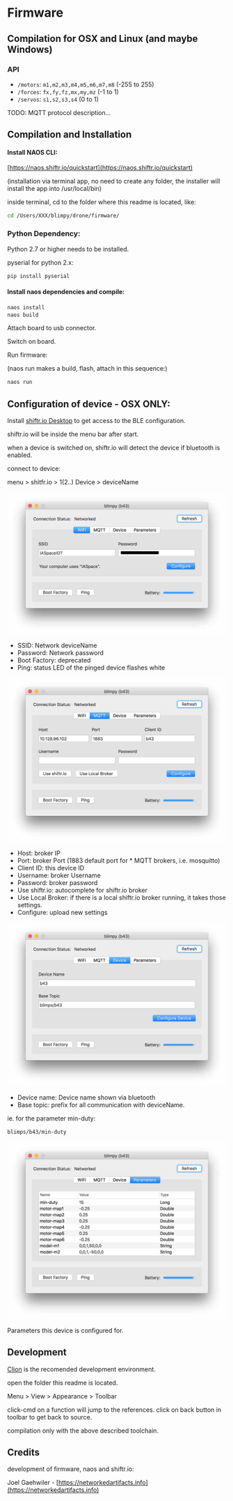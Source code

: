 # Firmware

## Compilation for OSX and Linux (and maybe Windows)

### API

- `/motors`: `m1,m2,m3,m4,m5,m6,m7,m8` (-255 to 255)
- `/forces`: `fx,fy,fz,mx,my,mz` (-1 to 1)
- `/servos`: `s1,s2,s3,s4` (0 to 1)

TODO: MQTT protocol description...

## Compilation and Installation

#### Install NAOS CLI:

[https://naos.shiftr.io/quickstart](https://naos.shiftr.io/quickstart)

(installation via terminal app, no need to create any folder, the installer will install the app into /usr/local/bin)

inside terminal, cd to the folder where this readme is located, like:

```bash
cd /Users/XXX/blimpy/drone/firmware/
```

### Python Dependency:

Python 2.7 or higher needs to be installed.

pyserial for python 2.x:
```bash
pip install pyserial
```

#### Install naos dependencies and compile:

```bash
naos install
naos build
```

Attach board to usb connector.

Switch on board.

Run firmware:

(naos run makes a build, flash, attach in this sequence:)

```bash
naos run
```

## Configuration of device - OSX ONLY:

Install [shiftr.io Desktop](https://desktop.shiftr.io) to get access to the BLE configuration.

shiftr.io will be inside the menu bar after start.

when a device is switched on, shiftr.io will detect the device if bluetooth is enabled.

connect to device:

menu > shitfr.io > 1(2..) Device > deviceName

![wifi](../../assets/pix/firmware/BT_deviceConfig_Wifi.jpg)

* SSID: Network deviceName
* Password: Network password
* Boot Factory: deprecated
* Ping: status LED of the pinged device flashes white

![mqtt](../../assets/pix/firmware/BT_deviceConfig_MQTT.jpg)

* Host: broker IP
* Port: broker Port (1883 default port for * MQTT brokers, i.e. mosquitto)
* Client ID: this device ID
* Username: broker Username
* Password: broker password
* Use shiftr.io: autocomplete for shiftr.io broker
* Use Local Broker: if there is a local shiftr.io broker running, it takes those settings.
* Configure: upload new settings

![device](../../assets/pix/firmware/BT_deviceConfig_Device.jpg)

* Device name: Device name shown via bluetooth
* Base topic: prefix for all communication with deviceName.

ie. for the parameter min-duty:

```bash
blimps/b43/min-duty
```

![parameters](../../assets/pix/firmware/BT_deviceConfig_Parameters.jpg)

Parameters this device is configured for.

## Development

[Clion](https://www.jetbrains.com/clion/) is the recomended development environment.

open the folder this readme is located.

Menu > View > Appearance > Toolbar

click-cmd on a function will jump to the references. click on back button in toolbar to get back to source.

compilation only with the above described toolchain.

## Credits

development of firmware, naos and shiftr.io:

Joel Gaehwiler - [https://networkedartifacts.info](https://networkedartifacts.info)
